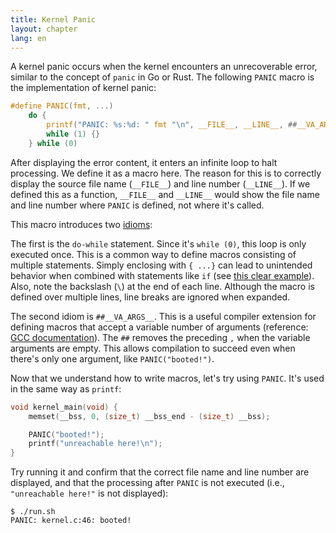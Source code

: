 ```yaml
---
title: Kernel Panic
layout: chapter
lang: en
---
```


A kernel panic occurs when the kernel encounters an unrecoverable error, similar to the concept of `panic` in Go or Rust. The following `PANIC` macro is the implementation of kernel panic:

```c:kernel.h
#define PANIC(fmt, ...)                                                        \
    do {                                                                       \
        printf("PANIC: %s:%d: " fmt "\n", __FILE__, __LINE__, ##__VA_ARGS__);  \
        while (1) {}                                                           \
    } while (0)
```

After displaying the error content, it enters an infinite loop to halt processing. We define it as a macro here. The reason for this is to correctly display the source file name (`__FILE__`) and line number (`__LINE__`). If we defined this as a function, `__FILE__` and `__LINE__` would show the file name and line number where `PANIC` is defined, not where it's called.

This macro introduces two [idioms](https://en.wikipedia.org/wiki/Programming_idiom):

The first is the `do-while` statement. Since it's `while (0)`, this loop is only executed once. This is a common way to define macros consisting of multiple statements. Simply enclosing with `{ ...}` can lead to unintended behavior when combined with statements like `if` (see [this clear example](https://www.jpcert.or.jp/sc-rules/c-pre10-c.html)). Also, note the backslash (`\`) at the end of each line. Although the macro is defined over multiple lines, line breaks are ignored when expanded.

The second idiom is `##__VA_ARGS__`. This is a useful compiler extension for defining macros that accept a variable number of arguments (reference: [GCC documentation](https://gcc.gnu.org/onlinedocs/gcc/Variadic-Macros.html)). The `##` removes the preceding `,` when the variable arguments are empty. This allows compilation to succeed even when there's only one argument, like `PANIC("booted!")`.

Now that we understand how to write macros, let's try using `PANIC`. It's used in the same way as `printf`:

```c:kernel.c {4-5}
void kernel_main(void) {
    memset(__bss, 0, (size_t) __bss_end - (size_t) __bss);

    PANIC("booted!");
    printf("unreachable here!\n");
}
```

Try running it and confirm that the correct file name and line number are displayed, and that the processing after `PANIC` is not executed (i.e., `"unreachable here!"` is not displayed):

```plain
$ ./run.sh
PANIC: kernel.c:46: booted!
```
